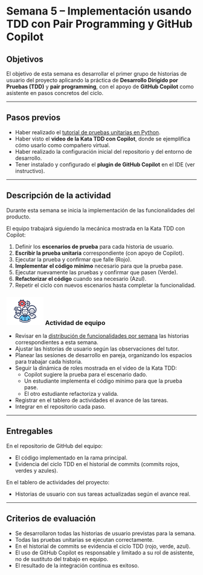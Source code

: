 # Semana 5 – Implementación usando TDD con Pair Programming y GitHub Copilot

## Objetivos
El objetivo de esta semana es desarrollar el primer grupo de historias de usuario del proyecto aplicando la práctica de **Desarrollo Dirigido por Pruebas (TDD)** y **pair programming**, con el apoyo de **GitHub Copilot** como asistente en pasos concretos del ciclo.

---

## Pasos previos
* Haber realizado el [tutorial de pruebas unitarias en Python](https://misovirtual.virtual.uniandes.edu.co/codelabs/tutorial-unit-test/index.html?index=..%2F..index#0).  
* Haber visto el **video de la Kata TDD con Copilot**, donde se ejemplifica cómo usarlo como compañero virtual.  
* Haber realizado la configuración inicial del repositorio y del entorno de desarrollo.  
* Tener instalado y configurado el **plugin de GitHub Copilot** en el IDE (ver instructivo).  

---

## Descripción de la actividad
Durante esta semana se inicia la implementación de las funcionalidades del producto.  

El equipo trabajará siguiendo la mecánica mostrada en la Kata TDD con Copilot:  

1. Definir los **escenarios de prueba** para cada historia de usuario.  
2. **Escribir la prueba unitaria** correspondiente (con apoyo de Copilot).  
3. Ejecutar la prueba y confirmar que falle (Rojo).  
4. **Implementar el código mínimo** necesario para que la prueba pase.  
5. Ejecutar nuevamente las pruebas y confirmar que pasen (Verde).  
6. **Refactorizar el código** cuando sea necesario (Azul).  
7. Repetir el ciclo con nuevos escenarios hasta completar la funcionalidad.  

### ![](./../../assets/images/grupo.png) Actividad de equipo
* Revisar en la [distribución de funcionalidades por semana](MT1PEA-PlanDesarrolloHistorias202514.md) las historias correspondientes a esta semana.  
* Ajustar las historias de usuario según las observaciones del tutor.  
* Planear las sesiones de desarrollo en pareja, organizando los espacios para trabajar cada historia.  
* Seguir la dinámica de roles mostrada en el video de la Kata TDD:  
  - Copilot sugiere la prueba para el escenario dado.
  - Un estudiante implementa el código mínimo para que la prueba pase.
  - El otro estudiante refactoriza y valida.
* Registrar en el tablero de actividades el avance de las tareas.  
* Integrar en el repositorio cada paso.  

---

## Entregables
En el repositorio de GitHub del equipo:  
* El código implementado en la rama principal.  
* Evidencia del ciclo TDD en el historial de commits (commits rojos, verdes y azules).  

En el tablero de actividades del proyecto:  
* Historias de usuario con sus tareas actualizadas según el avance real.  

---

## Criterios de evaluación
* Se desarrollaron todas las historias de usuario previstas para la semana.  
* Todas las pruebas unitarias se ejecutan correctamente.  
* En el historial de commits se evidencia el ciclo TDD (rojo, verde, azul).  
* El uso de GitHub Copilot es responsable y limitado a su rol de asistente, no de sustituto del trabajo en equipo.  
* El resultado de la integración continua es exitoso.  

